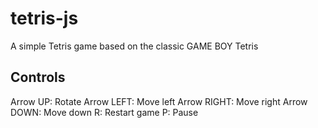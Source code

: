 # tetris-js
A simple Tetris game based on the classic GAME BOY Tetris 

## Controls
Arrow UP: Rotate
Arrow LEFT: Move left
Arrow RIGHT: Move right
Arrow DOWN: Move down
R: Restart game
P: Pause
